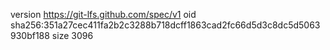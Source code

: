 version https://git-lfs.github.com/spec/v1
oid sha256:351a27cec411fa2b2c3288b718dcff1863cad2fc66d5d3c8dc5d5063930bf188
size 3096
